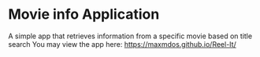 # Movie info Application

A simple app that retrieves information from a specific movie based on title search
You may view the app here: https://maxmdos.github.io/Reel-It/
